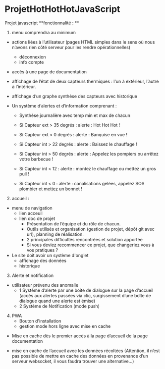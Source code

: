# ProjetHotHotHotJavaScript
Projet javascript
**fonctionnalité \: **
1. menu comprendra au minimum
  - actions liées à l’utilisateur (pages HTML simples dans le sens où nous n’avons rien côté serveur pour les rendre opérationnelles)
    - déconnexion
    - info compte

  - accès à une page de documentation

  - affichage de l’état de deux capteurs thermiques \: l'un à extérieur, l’autre à l’intérieur.

  - affichage d’un graphe synthèse des capteurs avec historique

  - Un système d’alertes et d’information comprenant :

    - Synthèse journalière avec temp min et max de chacun

    - Si Capteur ext > 35 degrés : alerte : Hot Hot Hot !

    - Si Capteur ext < 0 degrés : alerte : Banquise en vue !

    - Si Capteur int > 22 degrés : alerte : Baissez le chauffage !

    - Si Capteur int > 50 degrés : alerte : Appelez les pompiers ou arrêtez votre barbecue !

    - Si Capteur int < 12 : alerte : montez le chauffage ou mettez un gros pull !

    - Si Capteur int < 0 : alerte : canalisations gelées, appelez SOS plombier et mettez un bonnet !

2. accueil \:
  - menu de navigation
    - lien acceuil
    - lien doc de projet
      - Présentation de l’équipe et du rôle de chacun.
      - Outils utilisés et organisation (gestion de projet, dépôt git avec url), planning de réalisation.
      - 2 principales difficultés rencontrées et solution apportée
      - Si vous deviez recommencer ce projet, que changeriez vous à vos pratiques ?
  - Le site doit avoir un système d'onglet
    - affichage des données
    - historique
3. Alerte et notification
  - utilisateur prévenu des anomalie
    - 1 Système d’alerte par une boite de dialogue sur la page d’accueil (accès aux alertes passées via clic, surgissement d’une boîte de dialogue quand une alerte est émise)
    - 2 Système de Notification (mode push)
4. PWA
    - Bouton d'installation
    - gestion mode hors ligne avec mise en cache
  - Mise en cache dès le premier accès à la page d’accueil de la page documentation

  - mise en cache de l’accueil avec les données récoltées (Attention, il n’est pas possible de mettre en cache des données en provenance d’un serveur websocket, il vous faudra trouver une alternative…)

